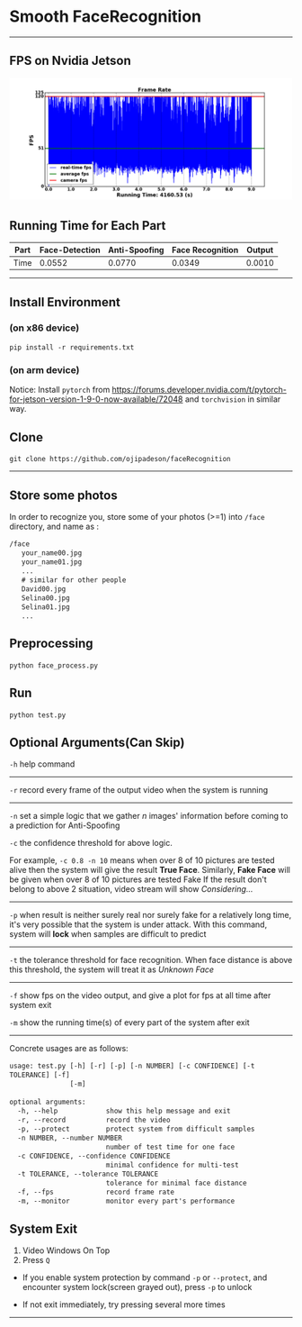# Smooth FaceRecognition

---

## FPS on Nvidia Jetson
![plot](./images/fps.png)

## Running Time for Each Part
Part | Face-Detection | Anti-Spoofing | Face Recognition | Output |
---- | ---- | ---- | ---- | ---- |
Time | 0.0552 | 0.0770 | 0.0349 | 0.0010 |

---

## Install Environment
### (on x86 device)
```
pip install -r requirements.txt
```
### (on arm device)
Notice: Install ```pytorch``` from https://forums.developer.nvidia.com/t/pytorch-for-jetson-version-1-9-0-now-available/72048
and ```torchvision``` in similar way.
## Clone
```
git clone https://github.com/ojipadeson/faceRecognition
```

---
## Store some photos
In order to recognize you, store some of your photos (>=1) into ```/face``` directory,
and name as :
```
/face
   your_name00.jpg
   your_name01.jpg
   ...
   # similar for other people
   David00.jpg
   Selina00.jpg
   Selina01.jpg
   ...
```
## Preprocessing
```
python face_process.py
```
## Run
```
python test.py
```
## Optional Arguments(Can Skip)
```-h``` help command

---

```-r``` record every frame of the output video when the system is running

---

```-n``` set a simple logic that we gather *n* images' information before coming to a prediction for Anti-Spoofing

```-c``` the confidence threshold for above logic. 

For example, ```-c 0.8 -n 10``` means when over 8 of 10 pictures are tested alive 
then the system will give the result **True Face**.
Similarly, **Fake Face** will be given when over 8 of 10 pictures are tested Fake
If the result don't belong to above 2 situation, video stream will show *Considering...*

---

```-p``` when result is neither surely real nor surely fake for a relatively long time, 
it's very possible that the system is under attack. With this command, 
system will **lock** when samples are difficult to predict

---

```-t``` the tolerance threshold for face recognition.
When face distance is above this threshold,
the system will treat it as *Unknown Face*

---

```-f``` show fps on the video output, and give a plot for fps at all time after system exit

```-m``` show the running time(s) of every part of the system after exit

---

Concrete usages are as follows:

```
usage: test.py [-h] [-r] [-p] [-n NUMBER] [-c CONFIDENCE] [-t TOLERANCE] [-f]
               [-m]

optional arguments:
  -h, --help            show this help message and exit
  -r, --record          record the video
  -p, --protect         protect system from difficult samples
  -n NUMBER, --number NUMBER
                        number of test time for one face
  -c CONFIDENCE, --confidence CONFIDENCE
                        minimal confidence for multi-test
  -t TOLERANCE, --tolerance TOLERANCE
                        tolerance for minimal face distance
  -f, --fps             record frame rate
  -m, --monitor         monitor every part's performance
```
## System Exit
1. Video Windows On Top
2. Press ```Q```

* If you enable system protection by command ```-p``` or ```--protect```,
  and encounter system lock(screen grayed out), press ```-p``` to unlock

* If not exit immediately, try pressing several more times

---

